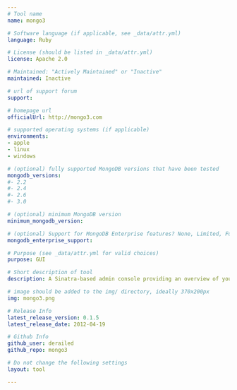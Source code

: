 ```yaml
---
# Tool name
name: mongo3

# Software language (if applicable, see _data/attr.yml)
language: Ruby

# License (should be listed in _data/attr.yml)
license: Apache 2.0

# Maintained: "Actively Maintained" or "Inactive"
maintained: Inactive

# url of support forum
support: 

# homepage url
officialUrl: http://mongo3.com

# supported operating systems (if applicable)
environments:
- apple
- linux
- windows

# (optional) fully supported MongoDB versions that have been tested
mongodb_versions:
#- 2.2
#- 2.4
#- 2.6
#- 3.0

# (optional) minimum MongoDB version
minimum_mongodb_version:

# (optional) Support for MongoDB Enterprise features? None, Limited, Full
mongodb_enterprise_support: 

# Purpose (see _data/attr.yml for valid choices)
purpose: GUI

# Short description of tool
description: A Sinatra-based admin console providing an overview of your cluster and drilldown to see information about your databases.

# image should be added to the img/ directory, ideally 370x200px
img: mongo3.png

# Release Info
latest_release_version: 0.1.5
latest_release_date: 2012-04-19

# Github Info
github_user: derailed
github_repo: mongo3

# Do not change the following settings
layout: tool

---
```


